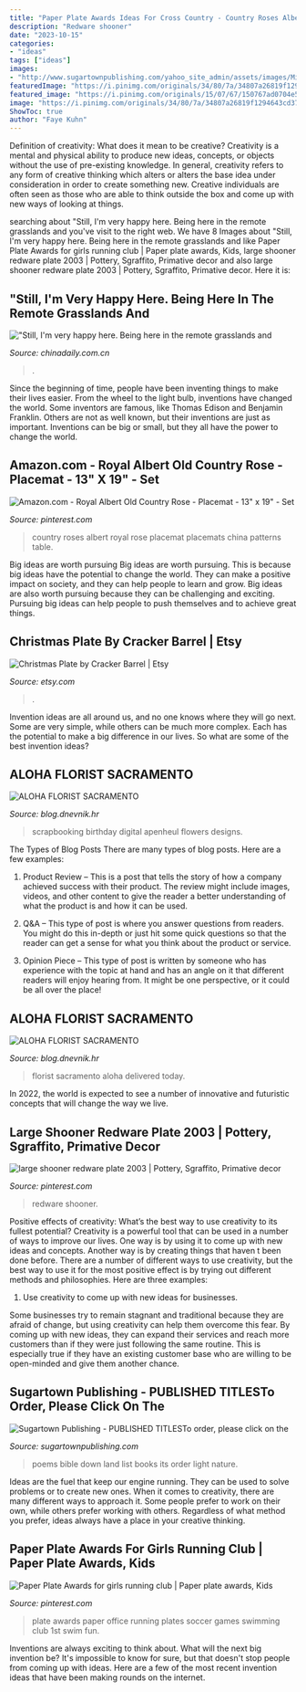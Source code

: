 ```yaml
---
title: "Paper Plate Awards Ideas For Cross Country - Country Roses Albert Royal Rose Placemat Placemats China Patterns Table"
description: "Redware shooner"
date: "2023-10-15"
categories:
- "ideas"
tags: ["ideas"]
images:
- "http://www.sugartownpublishing.com/yahoo_site_admin/assets/images/Mi_Tierra.133153032_std.jpg"
featuredImage: "https://i.pinimg.com/originals/34/80/7a/34807a26819f1294643cd37635c11d6e.jpg"
featured_image: "https://i.pinimg.com/originals/15/07/67/150767ad0704e582796de145ddbf96a1.jpg"
image: "https://i.pinimg.com/originals/34/80/7a/34807a26819f1294643cd37635c11d6e.jpg"
ShowToc: true
author: "Faye Kuhn"
---
```



Definition of creativity: What does it mean to be creative?
Creativity is a mental and physical ability to produce new ideas, concepts, or objects without the use of pre-existing knowledge. In general, creativity refers to any form of creative thinking which alters or alters the base idea under consideration in order to create something new. Creative individuals are often seen as those who are able to think outside the box and come up with new ways of looking at things.

	

		
searching about &quot;Still, I&#039;m very happy here. Being here in the remote grasslands and you've visit to the right web. We have 8 Images about &quot;Still, I&#039;m very happy here. Being here in the remote grasslands and like Paper Plate Awards for girls running club | Paper plate awards, Kids, large shooner redware plate 2003 | Pottery, Sgraffito, Primative decor and also large shooner redware plate 2003 | Pottery, Sgraffito, Primative decor. Here it is:
		
    
## &quot;Still, I&#039;m Very Happy Here. Being Here In The Remote Grasslands And

<img loading=lazy src="http://www.chinadaily.com.cn/kindle/attachement/jpg/site1/20161021/f8bc126e4b4e1973f99f26.jpg" onerror="this.onerror=null;this.src='https://tse3.mm.bing.net/th?id=OIP.yVkc4eab0jS2wfTXWp9NEgHaC9&amp;pid=15.1';" alt="&quot;Still, I&#039;m very happy here. Being here in the remote grasslands and">

_Source: chinadaily.com.cn_

>. 

	

Since the beginning of time, people have been inventing things to make their lives easier. From the wheel to the light bulb, inventions have changed the world. Some inventors are famous, like Thomas Edison and Benjamin Franklin. Others are not as well known, but their inventions are just as important. Inventions can be big or small, but they all have the power to change the world.

    
## Amazon.com - Royal Albert Old Country Rose - Placemat - 13&quot; X 19&quot; - Set

<img loading=lazy src="https://i.pinimg.com/originals/15/07/67/150767ad0704e582796de145ddbf96a1.jpg" onerror="this.onerror=null;this.src='https://tse3.mm.bing.net/th?id=OIP.3jhxzBedgQwDypXiEGH0VgHaFj&amp;pid=15.1';" alt="Amazon.com - Royal Albert Old Country Rose - Placemat - 13&quot; x 19&quot; - Set">

_Source: pinterest.com_

>country roses albert royal rose placemat placemats china patterns table. 

	

Big ideas are worth pursuing
Big ideas are worth pursuing. This is because big ideas have the potential to change the world. They can make a positive impact on society, and they can help people to learn and grow. Big ideas are also worth pursuing because they can be challenging and exciting. Pursuing big ideas can help people to push themselves and to achieve great things.

    
## Christmas Plate By Cracker Barrel | Etsy

<img loading=lazy src="https://i.etsystatic.com/14262589/r/il/c6b11f/1701166142/il_794xN.1701166142_fkdx.jpg" onerror="this.onerror=null;this.src='https://tse2.mm.bing.net/th?id=OIP.FigrF9QgDxCgDpaaKgzVlQHaGO&amp;pid=15.1';" alt="Christmas Plate by Cracker Barrel | Etsy">

_Source: etsy.com_

>. 

	

Invention ideas are all around us, and no one knows where they will go next. Some are very simple, while others can be much more complex. Each has the potential to make a big difference in our lives. So what are some of the best invention ideas?

    
## ALOHA FLORIST SACRAMENTO

<img loading=lazy src="http://bit.ly/phbhNO" onerror="this.onerror=null;this.src='https://tse3.mm.bing.net/th?id=OIP.XxO7rnPpQe2x9GTms6R0tAHaHZ&amp;pid=15.1';" alt="ALOHA FLORIST SACRAMENTO">

_Source: blog.dnevnik.hr_

>scrapbooking birthday digital apenheul flowers designs. 

	

The Types of Blog Posts
There are many types of blog posts. Here are a few examples:
1. Product Review – This is a post that tells the story of how a company achieved success with their product. The review might include images, videos, and other content to give the reader a better understanding of what the product is and how it can be used.

2. Q&A – This type of post is where you answer questions from readers. You might do this in-depth or just hit some quick questions so that the reader can get a sense for what you think about the product or service.

3. Opinion Piece – This type of post is written by someone who has experience with the topic at hand and has an angle on it that different readers will enjoy hearing from. It might be one perspective, or it could be all over the place!


    
## ALOHA FLORIST SACRAMENTO

<img loading=lazy src="http://bit.ly/pcAu5a" onerror="this.onerror=null;this.src='https://tse1.mm.bing.net/th?id=OIP.EzBhebizNEl-U1fLw8aUOQAAAA&amp;pid=15.1';" alt="ALOHA FLORIST SACRAMENTO">

_Source: blog.dnevnik.hr_

>florist sacramento aloha delivered today. 

	

In 2022, the world is expected to see a number of innovative and futuristic concepts that will change the way we live.

    
## Large Shooner Redware Plate 2003 | Pottery, Sgraffito, Primative Decor

<img loading=lazy src="https://i.pinimg.com/originals/34/80/7a/34807a26819f1294643cd37635c11d6e.jpg" onerror="this.onerror=null;this.src='https://tse3.mm.bing.net/th?id=OIP.QcfoB2hgI8sELcpnkeGJJgHaFj&amp;pid=15.1';" alt="large shooner redware plate 2003 | Pottery, Sgraffito, Primative decor">

_Source: pinterest.com_

>redware shooner. 

	

Positive effects of creativity: What’s the best way to use creativity to its fullest potential?
Creativity is a powerful tool that can be used in a number of ways to improve our lives. One way is by using it to come up with new ideas and concepts. Another way is by creating things that haven t been done before. There are a number of different ways to use creativity, but the best way to use it for the most positive effect is by trying out different methods and philosophies. Here are three examples:
1. Use creativity to come up with new ideas for businesses.

Some businesses try to remain stagnant and traditional because they are afraid of change, but using creativity can help them overcome this fear. By coming up with new ideas, they can expand their services and reach more customers than if they were just following the same routine. This is especially true if they have an existing customer base who are willing to be open-minded and give them another chance.

    
## Sugartown Publishing - PUBLISHED TITLESTo Order, Please Click On The

<img loading=lazy src="http://www.sugartownpublishing.com/yahoo_site_admin/assets/images/Mi_Tierra.133153032_std.jpg" onerror="this.onerror=null;this.src='https://tse4.mm.bing.net/th?id=OIP._ZKtb1SApAGHacU9R1eQCAHaLG&amp;pid=15.1';" alt="Sugartown Publishing - PUBLISHED TITLESTo order, please click on the">

_Source: sugartownpublishing.com_

>poems bible down land list books its order light nature. 

	

Ideas are the fuel that keep our engine running. They can be used to solve problems or to create new ones. When it comes to creativity, there are many different ways to approach it. Some people prefer to work on their own, while others prefer working with others. Regardless of what method you prefer, ideas always have a place in your creative thinking.

    
## Paper Plate Awards For Girls Running Club | Paper Plate Awards, Kids

<img loading=lazy src="https://i.pinimg.com/originals/8b/f2/5f/8bf25f9523e0f4ffd79777cf2124e885.jpg" onerror="this.onerror=null;this.src='https://tse2.mm.bing.net/th?id=OIP.xJgFKlxNVp0JOCSeQ2wzVQHaER&amp;pid=15.1';" alt="Paper Plate Awards for girls running club | Paper plate awards, Kids">

_Source: pinterest.com_

>plate awards paper office running plates soccer games swimming club 1st swim fun. 

	

Inventions are always exciting to think about. What will the next big invention be? It's impossible to know for sure, but that doesn't stop people from coming up with ideas. Here are a few of the most recent invention ideas that have been making rounds on the internet.


